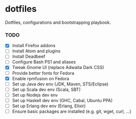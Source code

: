 dotfiles
===
Dotfiles, configurations and bootstrapping playbook.

### TODO
* [x] Install Firefox addons
* [ ] Install Atom and plugins
* [ ] Install Deadbeef
* [ ] Configure Bash PS1 and aliases
* [x] Tweak Gnome UI (replace Adwaita Dark CSS)
* [ ] Provide better fonts for Fedora
* [x] Enable rpmfusion on Fedora
* [ ] Set up Java dev env (JDK, Maven, STS/Eclipse)
* [ ] Set up Scala dev env (Scala, SBT)
* [ ] Set up Nodejs dev env
* [ ] Set up Haskell dev env (GHC, Cabal, Ubuntu PPA)
* [ ] Set up Erlang dev env (Erlang, Elixir)
* [ ] Ensure basic packages are installed (e.g. git, wget, curl, ...)
